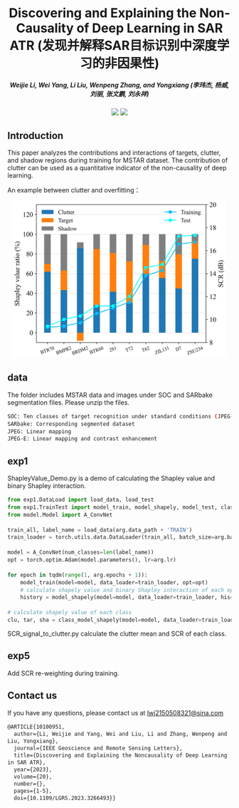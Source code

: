 <h1 align="center"> Discovering and Explaining the Non-Causality of Deep Learning in SAR ATR (发现并解释SAR目标识别中深度学习的非因果性) </h1> 

<h5 align="center"><em> Weijie Li, Wei Yang, Li Liu, Wenpeng Zhang, and Yongxiang (李玮杰, 杨威, 刘丽, 张文鹏, 刘永祥) </em></h5>

<p align="center">
<a href="https://arxiv.org/abs/2304.00668"><img src="https://img.shields.io/badge/Paper-arxiv-red"></a>
<a href="https://ieeexplore.ieee.org/document/10100951"><img src="https://img.shields.io/badge/Paper-IEEE%20GRSL-red"></a>
</p>

## Introduction
This paper</a> analyzes the contributions and interactions of targets, clutter, and shadow regions during training for MSTAR dataset. The contribution of clutter can be used as a quantitative indicator of the non-causality of deep learning. 

An example between clutter and overfitting：
<p align="center">
  <img src="https://github.com/waterdisappear/Data-Bias-in-MSTAR/blob/main/class_scr_convenext.jpg" width="480">
</p>


## data
The folder includes MSTAR data and images under SOC and SARbake segmentation files. Please unzip the files.

```bash
SOC: Ten classes of target recognition under standard conditions (JPEG-E)  
SARbake: Corresponding segmented dataset  
JPEG: Linear mapping  
JPEG-E: Linear mapping and contrast enhancement  
```

## exp1
ShapleyValue_Demo.py is a demo of calculating the Shapley value and binary Shapley interaction.

```python
from exp1.DataLoad import load_data, load_test
from exp1.TrainTest import model_train, model_shapely, model_test, class_model_shapely
from model.Model import A_ConvNet

train_all, label_name = load_data(arg.data_path + 'TRAIN')
train_loader = torch.utils.data.DataLoader(train_all, batch_size=arg.batch_size, shuffle=True)

model = A_ConvNet(num_classes=len(label_name))
opt = torch.optim.Adam(model.parameters(), lr=arg.lr)

for epoch in tqdm(range(1, arg.epochs + 1)):
    model_train(model=model, data_loader=train_loader, opt=opt)
    # calculate shapely value and binary Shapley interaction of each epoch
    history = model_shapely(model=model, data_loader=train_loader, his=history)
    
# calculate shapely value of each class
clu, tar, sha = class_model_shapely(model=model, data_loader=train_loader, label_length=len(label_name)) 
```
SCR_signal_to_clutter.py calculate the clutter mean and SCR of each class.

## exp5
Add SCR re-weighting during training.

## Contact us
If you have any questions, please contact us at lwj2150508321@sina.com

```
@ARTICLE{10100951,
  author={Li, Weijie and Yang, Wei and Liu, Li and Zhang, Wenpeng and Liu, Yongxiang},
  journal={IEEE Geoscience and Remote Sensing Letters}, 
  title={Discovering and Explaining the Noncausality of Deep Learning in SAR ATR}, 
  year={2023},
  volume={20},
  number={},
  pages={1-5},
  doi={10.1109/LGRS.2023.3266493}}
```


